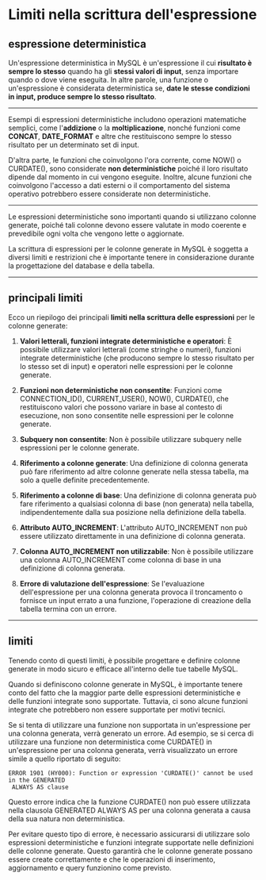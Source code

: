 # Limiti nella scrittura dell'espressione

## espressione deterministica

Un'espressione deterministica in MySQL è un'espressione il cui **risultato è sempre lo stesso** quando ha gli **stessi valori di input**, senza importare quando o dove viene eseguita. In altre parole, una funzione o un'espressione è considerata deterministica se, **date le stesse condizioni in input, produce sempre lo stesso risultato**.

---

Esempi di espressioni deterministiche includono operazioni matematiche semplici, come l'**addizione** o la **moltiplicazione**, nonché funzioni come **CONCAT**, **DATE_FORMAT** e altre che restituiscono sempre lo stesso risultato per un determinato set di input.

D'altra parte, le funzioni che coinvolgono l'ora corrente, come NOW() o CURDATE(), sono considerate **non deterministiche** poiché il loro risultato dipende dal momento in cui vengono eseguite. Inoltre, alcune funzioni che coinvolgono l'accesso a dati esterni o il comportamento del sistema operativo potrebbero essere considerate non deterministiche.

---

Le espressioni deterministiche sono importanti quando si utilizzano colonne generate, poiché tali colonne devono essere valutate in modo coerente e prevedibile ogni volta che vengono lette o aggiornate.

La scrittura di espressioni per le colonne generate in MySQL è soggetta a diversi limiti e restrizioni che è importante tenere in considerazione durante la progettazione del database e della tabella.

---

## principali limiti

Ecco un riepilogo dei principali **limiti nella scrittura delle espressioni** per le colonne generate:

1. **Valori letterali, funzioni integrate deterministiche e operatori**: È possibile utilizzare valori letterali (come stringhe o numeri), funzioni integrate deterministiche (che producono sempre lo stesso risultato per lo stesso set di input) e operatori nelle espressioni per le colonne generate.

2. **Funzioni non deterministiche non consentite**: Funzioni come CONNECTION_ID(), CURRENT_USER(), NOW(), CURDATE(), che restituiscono valori che possono variare in base al contesto di esecuzione, non sono consentite nelle espressioni per le colonne generate.

3. **Subquery non consentite**: Non è possibile utilizzare subquery nelle espressioni per le colonne generate.

4. **Riferimento a colonne generate**: Una definizione di colonna generata può fare riferimento ad altre colonne generate nella stessa tabella, ma solo a quelle definite precedentemente.

5. **Riferimento a colonne di base**: Una definizione di colonna generata può fare riferimento a qualsiasi colonna di base (non generata) nella tabella, indipendentemente dalla sua posizione nella definizione della tabella.

6. **Attributo AUTO_INCREMENT**: L'attributo AUTO_INCREMENT non può essere utilizzato direttamente in una definizione di colonna generata.

7. **Colonna AUTO_INCREMENT non utilizzabile**: Non è possibile utilizzare una colonna AUTO_INCREMENT come colonna di base in una definizione di colonna generata.

8. **Errore di valutazione dell'espressione**: Se l'evaluazione dell'espressione per una colonna generata provoca il troncamento o fornisce un input errato a una funzione, l'operazione di creazione della tabella termina con un errore.

---

## limiti

Tenendo conto di questi limiti, è possibile progettare e definire colonne generate in modo sicuro e efficace all'interno delle tue tabelle MySQL.

Quando si definiscono colonne generate in MySQL, è importante tenere conto del fatto che la maggior parte delle espressioni deterministiche e delle funzioni integrate sono supportate. Tuttavia, ci sono alcune funzioni integrate che potrebbero non essere supportate per motivi tecnici.

Se si tenta di utilizzare una funzione non supportata in un'espressione per una colonna generata, verrà generato un errore. Ad esempio, se si cerca di utilizzare una funzione non deterministica come CURDATE() in un'espressione per una colonna generata, verrà visualizzato un errore simile a quello riportato di seguito:

```
ERROR 1901 (HY000): Function or expression 'CURDATE()' cannot be used in the GENERATED
 ALWAYS AS clause
```

Questo errore indica che la funzione CURDATE() non può essere utilizzata nella clausola GENERATED ALWAYS AS per una colonna generata a causa della sua natura non deterministica.

Per evitare questo tipo di errore, è necessario assicurarsi di utilizzare solo espressioni deterministiche e funzioni integrate supportate nelle definizioni delle colonne generate. Questo garantirà che le colonne generate possano essere create correttamente e che le operazioni di inserimento, aggiornamento e query funzionino come previsto.